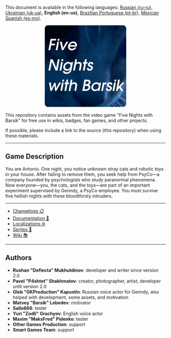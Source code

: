 This document is available in the following languages: [Russian (ru-ru)](/README_ru-ru.md), [Ukrainian (uk-ua)](/README_uk-ua.md), **English (en-us)**, [Brazilian Portuguese (pt-br)](/README_pt-br.md), [Mexican Spanish (es-mx)](/README_es-mx.md).

<div style="text-align:center">
    <img src="/sprites/repo_icon.png" alt="Repository icon" />
</div>

This repository contains assets from the video game "Five Nights with Barsik" for free use in wikis, badges, fan games, and other projects.

If possible, please include a link to the source (this repository) when using these materials.

---

## Game Description

You are Antonio. One night, you notice unknown stray cats and robotic toys in your house. After failing to remove them, you seek help from PsyCo—a company founded by psychologists who study paranormal phenomena. Now everyone—you, the cats, and the toys—are part of an important experiment supervised by Genndy, a PsyCo employee. You must survive five hellish nights with these bloodthirsty intruders.

---

* [Changelogs 📋](/changelogs/)
* [Documentation 📖](/docs/)
* [Localizations 🌐](/langs/)
* [Sprites 👾](/sprites/)
* [Wiki 📚](/wiki/)

---

## Authors

* **Rushan "Deflecta" Mukhutdinov**: developer and writer since version 2.0
* **Pavel "P4shtet" Shakhmatov**: creator, photographer, artist, developer until version 2.0
* **Gleb "GKProduction" Kapustin**: Russian voice actor for Genndy, also helped with development, some assets, and motivation
* **Matvey "Barsik" Lebedev**: motivator
* **Sallo666**: tester
* **Yuri "Zodli" Grachyov**: English voice actor
* **Maxim "MaksFred" Pidenko**: tester
* **Other Games Production**: support
* **Smart Games Team**: support
